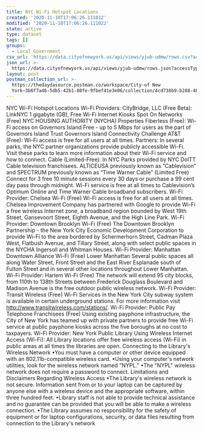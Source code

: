 ```yaml
---
title: NYC Wi-Fi Hotspot Locations
created: '2020-11-10T17:06:26.111012'
modified: '2020-11-10T17:06:26.111022'
state: active
type: dataset
tags: []
groups:
  - Local Government
csv_url: 'https://data.cityofnewyork.us/api/views/yjub-udmw/rows.csv?accessType=DOWNLOAD'
json_url: >-
  https://data.cityofnewyork.us/api/views/yjub-udmw/rows.json?accessType=DOWNLOAD
layout: post
postman_collection_url: >-
  https://thedaydasource.postman.co/workspace/City-of New
  York~3b6f7a46-5db5-42b1-80fe-9fbef41e3e06/collection/4cd738b9-b288-461e-87c9-85c8f18bf643
---
```

NYC Wi-Fi Hotspot Locations Wi-Fi Providers: 
CityBridge, LLC (Free Beta): LinkNYC 1 gigabyte (GB), Free Wi-Fi Internet Kiosks
Spot On Networks (Free) NYC HOUSING AUTHORITY (NYCHA) Properties
Fiberless (Free): Wi-Fi access on Governors Island Free - up to 5 Mbps for users as the part of Governors Island Trust Governors Island Connectivity Challenge
AT&T (Free): Wi-Fi access is free for all users at all times. 
Partners: In several parks, the NYC partner organizations provide publicly accessible Wi-Fi. Visit these parks to learn more information about their Wi-Fi service and how to connect. 
Cable (Limited-Free): In NYC Parks provided by NYC DoITT Cable television franchisees. 
ALTICEUSA previously known as “Cablevision” and SPECTRUM previously known as “Time Warner Cable” (Limited Free) Connect for 3 free 10 minute sessions every 30 days or purchase a 99 cent day pass through midnight. Wi-Fi service is free at all times to Cablevision’s Optimum Online and Time Warner Cable broadband subscribers. 
Wi-Fi Provider: Chelsea Wi-Fi (Free) Wi-Fi access is free for all users at all times. 
Chelsea Improvement Company has partnered with Google to provide Wi-Fi a free wireless Internet zone, a broadband region bounded by West 19th Street, Gansevoort Street, Eighth Avenue, and the High Line Park. 
Wi-Fi Provider: Downtown Brooklyn Wi-Fi (Free) 
The Downtown Brooklyn Partnership - the New York City Economic Development Corporation to provide Wi-Fi to the area bordered by Schermerhorn Street, Cadman Plaza West, Flatbush Avenue, and Tillary Street, along with select public spaces in the NYCHA Ingersoll and Whitman Houses. 
Wi-Fi Provider: Manhattan Downtown Alliance Wi-Fi (Free) 
Lower Manhattan Several public spaces all along Water Street, Front Street and the East River Esplanade south of Fulton Street and in several other locations throughout Lower Manhattan. 
Wi-Fi Provider: Harlem Wi-Fi (Free) 
The network will extend 95 city blocks, from 110th to 138th Streets between Frederick Douglass Boulevard and Madison Avenue is the free outdoor public wireless network. 
Wi-Fi Provider: Transit Wireless (Free) 
Wi-Fi Services in the New York City subway system is available in certain underground stations. For more information visit http://www.transitwireless.com/stations/. 
Wi-Fi Provider: Public Pay Telephone Franchisees (Free) 
Using existing payphone infrastructure, the City of New York has teamed up with private partners to provide free Wi-Fi service at public payphone kiosks across the five boroughs at no cost to taxpayers. 
Wi-Fi Provider: New York Public Library 
Using Wireless Internet Access (Wi-Fi): All Library locations offer free wireless access (Wi-Fi) in public areas at all times the libraries are open. 
Connecting to the Library's Wireless Network 
•You must have a computer or other device equipped with an 802.11b-compatible wireless card. 
•Using your computer's network utilities, look for the wireless network named "NYPL." 
•The "NYPL" wireless network does not require a password to connect. 
Limitations and Disclaimers Regarding Wireless Access 
•The Library's wireless network is not secure. Information sent from or to your laptop can be captured by anyone else with a wireless device and the appropriate software, within three hundred feet. 
•Library staff is not able to provide technical assistance and no guarantee can be provided that you will be able to make a wireless connection. 
•The Library assumes no responsibility for the safety of equipment or for laptop configurations, security, or data files resulting from connection to the Library's network
